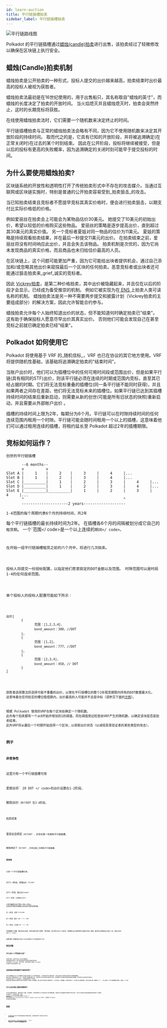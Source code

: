 ```yaml
---
id: learn-auction
title: 平行链插槽拍卖
sidebar_label: 平行链插槽拍卖
---
```


![平行链路线图](assets/parachain-roadmap.jpg)

Polkadot 的平行链插槽通过[蜡烛(candle)拍卖](https://en.wikipedia.org/wiki/Candle_auction)进行出售，该拍卖经过了轻微修改以确保在区块链上执行安全。

## 蜡烛(Candle)拍卖机制

蜡烛拍卖是公开拍卖的一种形式，投标人提交的出价越来越高，拍卖结束时出价最高的投标人被视为获胜者。

蜡烛拍卖法最初是在16世纪使用的，用于出售船只，其名称取自"蜡烛的英寸"，而蜡烛的长度决定了拍卖的开放时间。 当火焰熄灭并且蜡烛熄灭时，拍卖会突然终止，这时的长期竞标将获胜。

在线使用蜡烛拍卖法时，它们需要一个随机数来决定终止的时间。

平行链插槽拍卖与正常的蜡烛拍卖法会略有不同，因为它不使用随机数来决定其开放阶段的持续时间。 取而代之的是，它具有已知的开放阶段，并将被追溯确定(在正常关闭时)在过去的某个时刻结束。 因此在公开阶段，投标将继续被接受，但是以后的投标有更高的失败概率，因为追溯确定的关闭时刻可能早于提交投标的时间。

## 为什么要使用蜡烛拍卖?

区块链系统的开放性和透明性打开了传统拍卖形式中不存在的攻击媒介。当通过互联网或区块链实施时，特别是普通的公开拍卖容易受到_拍卖狙击_的攻击。

当已知拍卖结束且竞标者不愿提早竞标其真实价格时，便会进行拍卖狙击，以期支付比实际价格低的价格。

例如爱丽丝在拍卖会上可能会为某物品估价30美元。 她提交了10美元的初始出价，希望以较低的价格购买这些物品。 爱丽丝的策略是逐步提高出价，直到超过其30美元的真实价值。 另一个竞标者夏娃对同一物品的估价为11美元。 夏娃的策略是持续观看拍卖结果，并在最后一秒提交11美元的出价。 在拍卖结束之前，爱丽丝将没有时间响应此出价，并且会失去该物品。 拍卖机制是次优的，因为它尚未发现商品的真实价格，而且商品也未归给估价最高的人员。

在区块链上，这个问题可能更加严重，因为它可能给出块者提供机会，通过自己添加和/或忽略其他出价来窥探最后一个区块的任何拍卖。恶意竞标者或出块者还可能通过狙击拍卖来_grief_诚实的竞标者。

因此 [ Vickrey拍卖](https://en.wikipedia.org/wiki/Vickrey_auction)，是第二种价格拍卖，其中出价被隐藏起来，并且仅在以后的阶段才会显示，已经成为备受推崇的机制。 例如它被实现为在[ ENS ](https://ens.domains)上拍卖人类可读名称的机制。 蜡烛拍卖法是另一种不需要两步提交和披露计划（Vickrey拍卖的主要组成部分）的解决方案，因此允许智能合约参与。

蜡烛拍卖允许每个人始终知道出价的状态，但不能知道何时确定拍卖已"结束"。 这有助于确保投标人愿意尽早出价其真实出价。 否则他们可能会发现自己在甚至竞标之前就已确定拍卖已经"结束"。

## Polkadot 如何使用它

Polkadot 将使用基于 VRF 的_随机信标_，VRF 也已在协议的其它地方使用。VRF 将提供随机性基础，该基础将追溯确定拍卖的"结束时间"。

当账户出价时，他们可以为插槽位中的任何可用时间段或范围出价，但是如果平行链(具有相同的STF)出价，则该平行链必须在连续的时期或范围内竞标，直至其已经占据的时期。它们将无法竞标重叠的插槽位(同一条平行链不能同时获得)，并且如果两者之间存在差距，他们将无法竞标未来的插槽位。如果平行链已达到其插槽持续时间的结束后重新启动，则需要从新的创世(可能是所有旧状态的快照)重新启动，并且需要从外部帐户出价 。

插槽的持续时间上限为2年，每期分为6个月。平行链可以在时隙持续时间的任何连续范围内租用一个时隙。平行链可能会随时间租用一个以上的插槽，这意味着他们可以通过租用连续的插槽，将租约延长至 Polkadot 超过2年的插槽期限。

## 竞标如何运作？

```
创世的平行链插槽

       --6 months--
       v          v
Slot A |     1    |     2    |     3     |     4     |...
Slot B |     1    |     2    |     3     |     4     |...
Slot C |__________|     1    |     2     |     3     |     4     |...
Slot D |__________|     1    |     2     |     3     |     4     |...
Slot E |__________|__________|     1     |     2     |     3     |     4     |...
       ^                                             ^
       ---------------------2 years-------------------

1-4范围的每个周期代表6个月的持续时间，共2年
```

每个平行链插槽的最长持续时间为2年。 在插槽各6个月的间隔被划分成它自己的`租赁期`。 一个`范围</ code>是一个以上连续的<code>期间</ code>。</p>

<p spaces-before="0">在开始一组平行链插槽租赁之前的六个月中，将进行几次拍卖。</p>

<p spaces-before="0">投标人将提交一份投标配置，以指定他们愿意锁定的DOT金额以及范围。 时隙范围可以是时段1-4的任何连续范围。</p>

<p spaces-before="0">单个投标人的投标人配置可能如下所示：</p>

<pre><code class="js">出价[
        {
               范围：[1,2,3,4]，
               bond_amount：300，//DOT
        }，
        {
               范围：[1,2]，
               bond_amount：777，//DOT
        }，
        {
               范围：[2,3,4]，
               bond_amount：450，// DOT
        }
]
`</pre>

获胜者选择算法将选择可能不重叠的出价，以使在平行链槽位的整个2年租赁期限内持有的DOT数量最大化。 这意味着在任何给定的槽位租借期内，出价最高的人可能并不总是中标（请参见下面的[示例](#compete)）。

根据 Polkadot 使用的VRF在每个区块处确定一个随机数。 此外每个拍卖都有一个从0开始并增加到1的阈值，将在阈值旁边检查由VRF产生的随机数，以确定该块是否是拍卖结束。 此外VRF将从最后一个时期开始选择一个区块，以获取出价状态（以减轻恶意验证者的某些类型的攻击）。

### 例子

#### 非竞争性

这里只有一个平行链插槽可用

爱丽丝将` 20 DOT </ code>的出价设置在1-2阶段。</p>

<p spaces-before="0">鲍勃出价<code> 30个DOT </ code>在3-4阶段。</p>

<p spaces-before="0">拍卖结束</p>

<p spaces-before="0">爱丽丝会绑定<code> 20个DOT </ code>，并将在第一年拥有平行链插槽。</p>

<p spaces-before="0">鲍勃绑定了<code> 30个DOT </ code>，并将在第二年拥有平行链插槽。</p>

<h4 spaces-before="0">竞争性</h4>

<p spaces-before="0">只有一个平行链插槽可用。</p>

<p spaces-before="0">对于1-4阶段，查理出价<code> 75个DOT </ code></p>

<p spaces-before="0">对于3-4阶段，戴夫出价<code>100DOT`

对于1-2阶段，艾米丽出价`40DOT`

让我们根据算法来计算每个投标人的估价。 为此我们将保证金金额乘以投标指定范围内的期间数。

在1-4阶段，查理-75*4=300

在3-4阶段，戴夫-100 * 2 = 200

在1-2阶段，艾米丽-40 * 2 = 80

尽管根据DOT金额，戴夫的出价最高，但是当我们进行计算时，我们看到，由于他只出价2个在区间，他需要与出价低得多的艾米丽分享这个期间。戴夫和艾米丽的出价加在一起，其估价仅为` 280 </ code>。</p>

<p spaces-before="0">查理对整个范围的估价是<code>300`因此查理被授予平行链插槽的整个阶段。

## 常见问题

### 为什么每个人不竞标最大长度？

在该时段内，拍卖中的` DOTs `出价将被锁定。 这意味着将这些` DOTs `用于其他用途的可能性会带来机会成本。 对于有益于 Polkadot 的平行链，这应该使平行链和 Polkadot 中继链之间的利益保持一致。

### 这种机制如何帮助确保平行链的多样性？

将平行链槽划分为六个月间隔的方法部分地受到了以下愿望的启发：允许更多的平行链多样性，并防止特别大且资金充足的平行链囤积插槽。 通过将每个周期设置为六个月，而将整个插槽设置为2年，该机制可以应对资金充裕的平行链，这将确保它们在租约期末获得固定的插槽，同时逐步允许其他平行链进入 生态系统占据了六个月的时间，占据未填满的6个月时段。 例如如果大型资金充裕的平行链已经获得了范围1-4的插槽，那么他们将非常有兴趣获得下一个将开放2-5的插槽。在这种机制下，平行链可以获取周期5（因为这是它唯一需要的一个），并允许第二个平行链插槽的范围2-4被另一个占用

### 为什么在区块链上很难实现随机性？

对于区块链系统来说，随机性是个问题。在透明的，开放的网络上以不信任的方式生成随机数，其他各方必须能够在该网络中进行验证，这为行为者尝试改变或操纵随机性提供了可能性。 已经提出了一些解决方案，包括[ RANDAO ](https://github.com/randao/randao)和[可验证的随机函数](https:// zh.wikipedia.org/wiki/Verifiable_random_function)(VRF)。后者是 Polkadot 用作随机性的基础。

## 资源

- [ 平行链分配](http://research.web3.foundation/zh-Cn/latest/polkadot/Parachain-Allocation/)-有关平行链分配的W3F研究页面，对该机制进行了更深入的介绍。
- [ paritytech / polkadot＃239 ](https://github.com/paritytech/polkadot/pull/239) - Pull request，介绍了平行链插槽代码。
